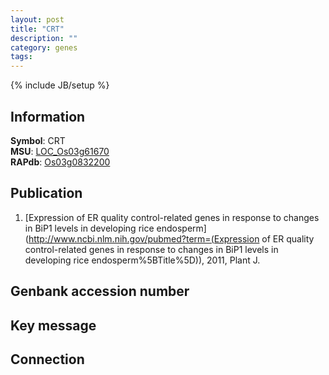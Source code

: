```yaml
---
layout: post
title: "CRT"
description: ""
category: genes
tags: 
---
```

{% include JB/setup %}

## Information
__Symbol__: CRT  
__MSU__: [LOC_Os03g61670](http://rice.plantbiology.msu.edu/cgi-bin/ORF_infopage.cgi?orf=LOC_Os03g61670)  
__RAPdb__: [Os03g0832200](http://rapdb.dna.affrc.go.jp/viewer/gbrowse_details/irgsp1?name=Os03g0832200)  

## Publication
1. [Expression of ER quality control-related genes in response to changes in BiP1 levels in developing rice endosperm](http://www.ncbi.nlm.nih.gov/pubmed?term=(Expression of ER quality control-related genes in response to changes in BiP1 levels in developing rice endosperm%5BTitle%5D)), 2011, Plant J.

## Genbank accession number

## Key message

## Connection


